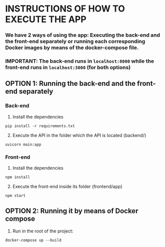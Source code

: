 # INSTRUCTIONS OF HOW TO EXECUTE THE APP

###  We have 2 ways of using the app: Executing the back-end and the front-end separately or running each corresponding Docker images by means of the docker-compose file.
### IMPORTANT: The back-end runs in `localhost:8000` while the front-end runs in `localhost:3000` (for both options)

## OPTION 1: Running the back-end and the front-end separately

### Back-end

1) Install the dependencies

`pip install -r requirements.txt`

2) Execute the API in the folder which the API is located (backend/)

`uvicorn main:app`

### Front-end

1) Install the dependencies

`npm install`

2) Execute the front-end inside its folder (frontend/app)

`npm start`

## OPTION 2: Running it by means of Docker compose

1) Run in the root of the project:

`docker-compose up --build`

